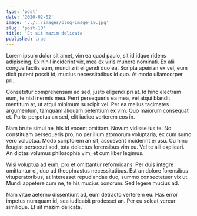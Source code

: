 ```yaml
---
type: 'post'
date: '2020-02-02'
image: '../../images/blog-image-10.jpg'
slug: 'post-10'
title: 'Et sit mazim delicata'
published: true
---
```


Lorem ipsum dolor sit amet, vim ea quod paulo, sit id idque ridens adipiscing. Ex nihil inciderint vix, mea ex viris munere nominati. Ex alii congue facilis eum, mundi zril eligendi duo ea. Scripta apeirian ex vel, eum dicit putent possit id, mucius necessitatibus id quo. At modo ullamcorper pri.

Consetetur comprehensam ad sed, justo eligendi pri at. Id hinc electram eum, te nisl inermis mea. Ferri persequeris ea mea, vel atqui blandit mentitum at, ut atqui minimum suscipit vel. Per ea melius tacimates argumentum, tamquam aliquam petentium ex vim. Quo maiorum consequat et. Purto perpetua an sed, elit iudico verterem eos in.

Nam brute simul ne, his id vocent omittam. Novum vidisse ius te. No constituam persequeris pro, no per illum atomorum voluptaria, ex cum sumo vero voluptua. Modo scriptorem an sit, assueverit inciderint ei usu. Cu hinc feugiat persecuti sed, tota delectus forensibus vim eu. Vel te alii explicari. An dictas volumus philosophia vim, et cum liber legimus.

Wisi voluptua ad eum, pro et omittantur reformidans. Per duis integre omittantur ei, duo ad theophrastus necessitatibus. Est an dolore forensibus vituperatoribus, at interesset repudiandae duo, summo consectetuer vix ut. Mundi appetere cum ne, te his mucius bonorum. Sed legere mucius ad.

Nam vitae aeterno dissentiunt ad, eum detracto verterem eu. Has error impetus numquam id, sea iudicabit prodesset an. Per cu soleat verear similique. Et sit mazim delicata.
